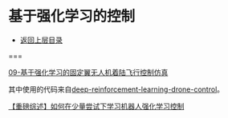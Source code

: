 # 基于强化学习的控制

* [返回上层目录](../control.md)



===

[09-基于强化学习的固定翼无人机着陆飞行控制仿真](https://zhuanlan.zhihu.com/p/68960762)

其中使用的代码来自[deep-reinforcement-learning-drone-control](https://github.com/tobiasfshr/deep-reinforcement-learning-drone-control)。



[【重磅综述】如何在少量尝试下学习机器人强化学习控制](https://zhuanlan.zhihu.com/p/144544347)

